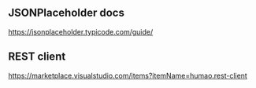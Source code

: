 ## JSONPlaceholder docs
https://jsonplaceholder.typicode.com/guide/

## REST client
https://marketplace.visualstudio.com/items?itemName=humao.rest-client